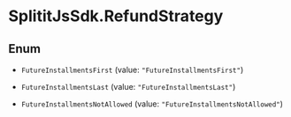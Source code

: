 # SplititJsSdk.RefundStrategy

## Enum


* `FutureInstallmentsFirst` (value: `"FutureInstallmentsFirst"`)

* `FutureInstallmentsLast` (value: `"FutureInstallmentsLast"`)

* `FutureInstallmentsNotAllowed` (value: `"FutureInstallmentsNotAllowed"`)


